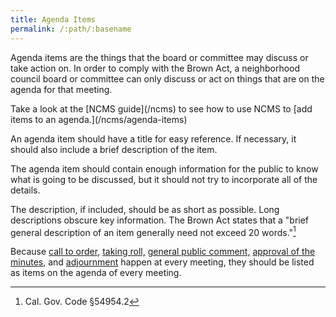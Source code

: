 ```yaml
---
title: Agenda Items
permalink: /:path/:basename
---
```


Agenda items are the things
that the board or committee
may discuss
or take action on.
In order to comply
with the Brown Act,
a neighborhood council board or committee
can only discuss or act
on things
that are on the agenda
for that meeting.

<aside class="callout" role="complementary" markdown="1">
Take a look
at the [NCMS guide](/ncms)
to see how
to use NCMS
to [add items
to an agenda.](/ncms/agenda-items)
</aside>

An agenda item should have
a title for easy reference.
If necessary,
it should
also include
a brief description
of the item.

The agenda item should contain
enough information
for the public to know
what is going
to be discussed,
but it should not
try to incorporate
all of the details.

The description,
if included,
should be
as short
as possible.
Long descriptions
obscure key information.
The Brown Act states that
a "brief general description
of an item
generally need not
exceed 20 words."[^549542]

Because
[call to order,](/agendas/call-to-order)
[taking roll,](/agendas/roll-call)
[general public comment,](/agendas/general-public-comment)
[approval of the minutes,](/agendas/approval-of-minutes)
and [adjournment](/agendas/adjournment)
happen at every meeting,
they should be
listed as items
on the agenda
of every meeting.

[^549542]: Cal. Gov. Code §54954.2
